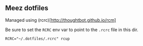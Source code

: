 ## Meez dotfiles

Managed using (rcrc)[http://thoughtbot.github.io/rcm]

Be sure to set the `RCRC` env var to point to the `.rcrc` file in this dir.

```
RCRC="~/.dotfiles/.rcrc" rcup
```
